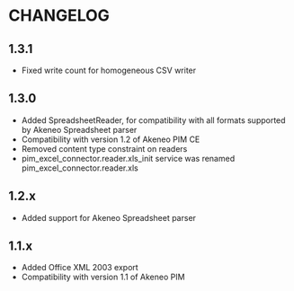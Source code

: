 # CHANGELOG

## 1.3.1
 - Fixed write count for homogeneous CSV writer

## 1.3.0
 - Added SpreadsheetReader, for compatibility with all formats supported by Akeneo Spreadsheet parser
 - Compatibility with version 1.2 of Akeneo PIM CE
 - Removed content type constraint on readers
 - pim_excel_connector.reader.xls_init service was renamed pim_excel_connector.reader.xls

## 1.2.x
- Added support for Akeneo Spreadsheet parser

## 1.1.x
- Added Office XML 2003 export
- Compatibility with version 1.1 of Akeneo PIM
